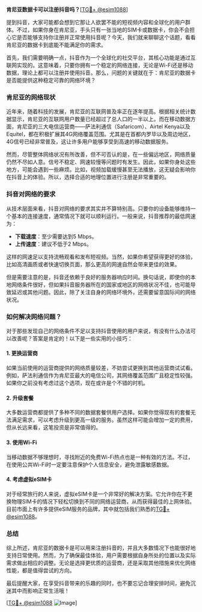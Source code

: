 **肯尼亚数据卡可以注册抖音吗？**[[TG💪+ @esim1088](https://t.me/s/esim1088)]

提到抖音，大家可能都会想到它那让人欲罢不能的短视频内容和全球化的用户群体。不过，如果你身在肯尼亚，手头只有一张当地的SIM卡或数据卡，你会不会担心它是否能够支持你注册并正常使用抖音呢？今天，我们就来聊聊这个话题，看看肯尼亚的数据卡到底能不能满足你的需求。

首先，我们需要明确一点，抖音作为一个全球化的社交平台，其核心功能是通过互联网实现的。这意味着，只要你拥有一个稳定的网络连接，无论是Wi-Fi还是移动数据，理论上都可以注册并使用抖音。那么，问题的关键就在于：肯尼亚的数据卡是否能提供这种稳定可靠的网络环境？

### 肯尼亚的网络现状

近年来，随着科技的发展，肯尼亚的互联网普及率正在逐年提高。根据相关统计数据显示，肯尼亚的互联网用户数量已经超过了总人口的一半以上。而在移动数据方面，肯尼亚的三大电信运营商——萨法利通信（Safaricom）、Airtel Kenya以及Equitel，都在积极扩展其4G网络覆盖范围。尤其是在首都内罗毕以及周边地区，4G信号已经非常普及，这让许多用户能够享受到高速的移动数据服务。

然而，尽管整体网络状况有所改善，但不可否认的是，在一些偏远地区，网络质量仍然不尽如人意。信号不稳定、网速较慢等问题时有发生。因此，如果你身处这些地方，可能会遇到一些麻烦。比如，视频加载缓慢甚至无法播放，这无疑会影响你在抖音上的体验。所以，选择合适的地理位置进行注册是非常重要的。

### 抖音对网络的要求

从技术层面来看，抖音对网络的要求其实并不算特别高。只要你的设备能够维持一个基本的连接速度，通常情况下就可以顺利运行。一般来说，抖音推荐的最低网速为：

- **下载速度**：至少需要达到5 Mbps。
- **上传速度**：建议不低于2 Mbps。

这样的网速足以支持流畅观看和发布短视频。当然，如果你希望获得更好的体验，比如高清画质或者快速切换页面，那么更高的网速自然会带来更佳的效果。

但是需要注意的是，抖音还依赖于良好的服务器响应时间。换句话说，即使你的本地网络条件很好，但如果抖音服务器所在的国家或地区的网络状况不佳，也可能导致延迟或其他问题。因此，除了关注自身的网络环境外，还需要留意国际间的网络状况。

### 如何解决网络问题？

对于那些发现自己的网络条件不足以支持抖音使用的用户来说，有没有什么办法可以改善呢？答案是肯定的！以下是一些实用的小技巧：

#### 1. 更换运营商
如果当前使用的运营商提供的网络质量较差，不妨尝试更换到其他运营商试试看。例如，萨法利通信作为肯尼亚最大的电信公司，其网络覆盖范围广且稳定性较强。如果你之前没有考虑过这个选项，现在或许是个不错的时机。

#### 2. 升级套餐
大多数运营商都提供了多种不同的数据套餐供用户选择。如果你觉得现有的套餐无法满足需求，可以考虑升级到更高一级的服务。虽然这样可能会增加一定的费用，但从长远来看，这笔投资是非常值得的。

#### 3. 使用Wi-Fi
当移动数据不够理想时，寻找附近的免费Wi-Fi热点也是一种有效的方法。不过，在使用公共Wi-Fi时一定要注意保护个人信息安全，避免泄露敏感数据。

#### 4. 考虑虚拟eSIM卡
对于经常旅行的人来说，虚拟eSIM卡是一个非常好的解决方案。它允许你在不更换物理SIM卡的情况下轻松切换到不同的网络运营商，从而获得最佳的上网体验。目前市面上有许多提供eSIM服务的品牌，其中就包括我们熟悉的[TG💪+ @esim1088](https://t.me/s/esim1088)。

### 总结

综上所述，肯尼亚的数据卡是可以用来注册抖音的，并且大多数情况下也能很好地支持日常使用。然而，为了确保最佳体验，用户需要根据自身所处的位置以及实际需求做出相应的调整。无论是选择更优质的运营商，还是采取其他措施来优化网络性能，都是值得尝试的方向。

最后提醒大家，在享受抖音带来的乐趣的同时，也不要忘记合理安排时间，避免沉迷其中而影响正常生活哦！

[[TG💪+ @esim1088](https://t.me/s/esim1088) ![Image](https://i.postimg.cc/4NQfJmqS/Snipaste-2025-05-13-00-14-12.png)]